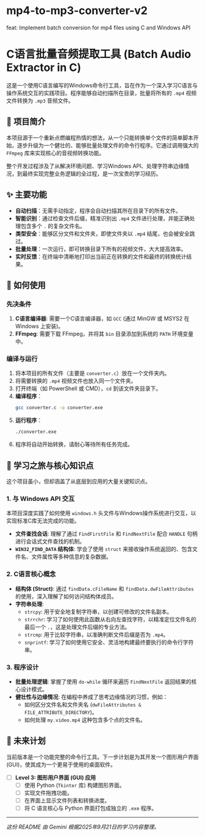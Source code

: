 # mp4-to-mp3-converter-v2
feat: Implement batch conversion for mp4 files using C and Windows API
# C语言批量音频提取工具 (Batch Audio Extractor in C)

这是一个使用C语言编写的Windows命令行工具，旨在作为一个深入学习C语言与操作系统交互的实践项目。程序能够自动扫描所在目录，批量将所有的 `.mp4` 视频文件转换为 `.mp3` 音频文件。

## 📝 项目简介

本项目源于一个重新点燃编程热情的想法，从一个只能转换单个文件的简单脚本开始，逐步升级为一个健壮的、能够批量处理文件的命令行程序。它通过调用强大的 `FFmpeg` 库来实现核心的音视频转换功能。

整个开发过程涉及了从解决环境问题、学习Windows API、处理字符串边缘情况，到最终实现完整业务逻辑的全过程，是一次宝贵的学习经历。

## ✨ 主要功能

* **自动扫描**：无需手动指定，程序会自动扫描其所在目录下的所有文件。
* **智能识别**：通过检查文件后缀，精准识别出 `.mp4` 文件进行处理，并能正确处理包含多个 `.` 的复杂文件名。
* **类型安全**：能够区分文件和文件夹，即使文件夹以 `.mp4` 结尾，也会被安全跳过。
* **批量处理**：一次运行，即可转换目录下所有的视频文件，大大提高效率。
* **实时反馈**：在终端中清晰地打印出当前正在转换的文件和最终的转换统计结果。

## 🚀 如何使用

### **先决条件**

1.  **C语言编译器**: 需要一个C语言编译器，如 `GCC` (通过 MinGW 或 MSYS2 在 Windows 上安装)。
2.  **FFmpeg**: 需要下载 FFmpeg，并将其 `bin` 目录添加到系统的 `PATH` 环境变量中。

### **编译与运行**

1.  将本项目的所有文件（主要是 `converter.c`）放在一个文件夹内。
2.  将需要转换的 `.mp4` 视频文件也放入同一个文件夹。
3.  打开终端（如 PowerShell 或 CMD），`cd` 到该文件夹目录下。
4.  **编译程序**：
    ```bash
    gcc converter.c -o converter.exe
    ```
5.  **运行程序**：
    ```bash
    ./converter.exe
    ```
6.  程序将自动开始转换，请耐心等待所有任务完成。

## 🧠 学习之旅与核心知识点

这个项目虽小，但却涵盖了从底层到应用的大量关键知识点。

### 1. 与 Windows API 交互
本项目深度实践了如何使用 `windows.h` 头文件与Windows操作系统进行交互，以实现标准C库无法完成的功能。
* **文件查找会话**: 理解了通过 `FindFirstFile` 和 `FindNextFile` 配合 `HANDLE` 句柄进行会话式文件查找的机制。
* **`WIN32_FIND_DATA` 结构体**: 学会了使用 `struct` 来接收操作系统返回的、包含文件名、文件属性等多种信息的复杂数据。

### 2. C语言核心概念
* **结构体 (Struct)**: 通过 `findData.cFileName` 和 `findData.dwFileAttributes` 的使用，深入理解了如何访问结构体成员。
* **字符串处理**:
    * `strcpy`: 用于安全地复制字符串，以创建可修改的文件名副本。
    * `strrchr`: 学习了如何使用此函数从右向左查找字符，以精准定位文件名的最后一个 `.`，这是处理文件后缀的专业方法。
    * `strcmp`: 用于比较字符串，以准确判断文件后缀是否为 `.mp4`。
    * `snprintf`: 学习了如何使用它安全、灵活地构建最终要执行的命令行字符串。

### 3. 程序设计
* **批量处理逻辑**: 掌握了使用 `do-while` 循环来遍历 `FindNextFile` 返回结果的核心设计模式。
* **健壮性与边缘情况**: 在编程中养成了思考边缘情况的习惯，例如：
    * 如何区分文件名和文件夹名 (`dwFileAttributes & FILE_ATTRIBUTE_DIRECTORY`)。
    * 如何处理 `my.video.mp4` 这种包含多个点的文件名。

## 🔮 未来计划

当前版本是一个功能完整的命令行工具。下一步计划是为其开发一个图形用户界面 (GUI)，使其成为一个更易于使用的桌面软件。

- [ ] **Level 3: 图形用户界面 (GUI) 应用**
    - [ ] 使用 Python (`Tkinter` 库) 构建图形界面。
    - [ ] 实现文件拖拽功能。
    - [ ] 在界面上显示文件列表和转换进度。
    - [ ] 将 C 语言核心与 Python 界面打包成独立的 `.exe` 程序。

---
*这份 README 由 Gemini 根据2025年9月21日的学习内容整理。*
